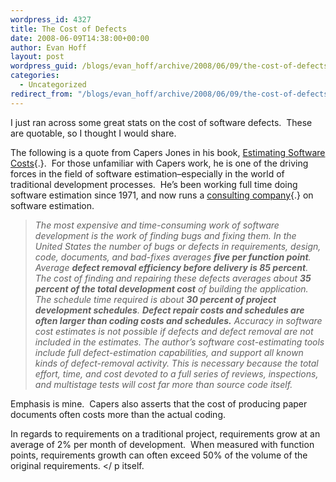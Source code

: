 ```yaml
---
wordpress_id: 4327
title: The Cost of Defects
date: 2008-06-09T14:38:00+00:00
author: Evan Hoff
layout: post
wordpress_guid: /blogs/evan_hoff/archive/2008/06/09/the-cost-of-defects.aspx
categories:
  - Uncategorized
redirect_from: "/blogs/evan_hoff/archive/2008/06/09/the-cost-of-defects.aspx/"
---
```

I just ran across some great stats on the cost of software defects.&nbsp; These are quotable, so I thought I would share.


  


The following is a quote from Capers Jones in his book, [Estimating Software Costs](http://www.amazon.com/Estimating-Software-Costs-Capers-Jones/dp/0071483004/){.}.&nbsp; For those unfamiliar with Capers work, he is one of the driving forces in the field of software estimation&#8211;especially in the world of traditional development processes.&nbsp; He&#8217;s been working full time doing software estimation since 1971, and now runs a [consulting company](http://www.spr.com/){.} on software estimation.


  


> 
  
> 
> 
> _The most expensive and time-consuming work of software development is the work of finding bugs and fixing them. In the United States the number of bugs or defects in requirements, design, code, documents, and bad-fixes averages **five per function point**. Average **defect removal efficiency before delivery is 85 percent**. The cost of finding and repairing these defects averages about **35 percent of the total development cost** of building the application. The schedule time required is about **30 percent of project development schedules**. **Defect repair costs and schedules are often larger than coding costs and schedules.** Accuracy in software cost estimates is not possible if defects and defect removal are not included in the estimates. The author’s software cost-estimating tools include full defect-estimation capabilities, and support all known kinds of defect-removal activity. This is necessary because the total effort, time, and cost devoted to a full series of reviews, inspections, and multistage tests will cost far more than source code itself._


  


Emphasis is mine.&nbsp; Capers also asserts that the cost of producing paper documents often costs more than the actual&nbsp;coding.


  


In regards to requirements on a traditional project, requirements&nbsp;grow at an average of 2% per month of development.&nbsp; When measured with function points, requirements growth can often exceed 50% of the volume of the original requirements.&nbsp;</ p itself.</P></p>